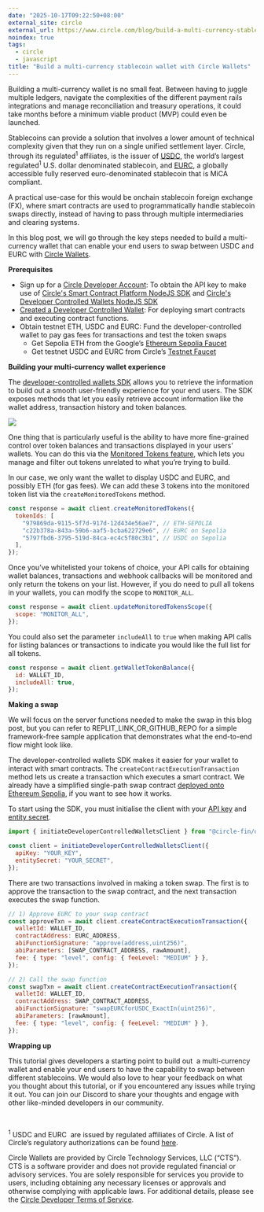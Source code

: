 ```yaml
---
date: "2025-10-17T09:22:50+08:00"
external_site: circle
external_url: https://www.circle.com/blog/build-a-multi-currency-stablecoin-wallet-with-circle-wallets
noindex: true
tags:
  - circle
  - javascript
title: "Build a multi-currency stablecoin wallet with Circle Wallets"
---
```


Building a multi-currency wallet is no small feat. Between having to juggle multiple ledgers, navigate the complexities of the different payment rails integrations and manage reconciliation and treasury operations, it could take months before a minimum viable product (MVP) could even be launched.

Stablecoins can provide a solution that involves a lower amount of technical complexity given that they run on a single unified settlement layer. Circle, through its regulated<sup>1</sup> affiliates, is the issuer of [USDC](https://www.usdc.com/), the world’s largest regulated<sup>1</sup> U.S. dollar denominated stablecoin, and [EURC](https://www.circle.com/eurc), a globally accessible fully reserved euro-denominated stablecoin that is MiCA compliant.

A practical use-case for this would be onchain stablecoin foreign exchange (FX), where smart contracts are used to programmatically handle stablecoin swaps directly, instead of having to pass through multiple intermediaries and clearing systems.

In this blog post, we will go through the key steps needed to build a multi-currency wallet that can enable your end users to swap between USDC and EURC with [Circle Wallets](https://developers.circle.com/interactive-quickstarts/dev-controlled-wallets).

**Prerequisites**

- Sign up for a [Circle Developer Account](https://console.circle.com/signup): To obtain the API key to make use of [Circle's Smart Contract Platform NodeJS SDK](https://www.npmjs.com/package/@circle-fin/smart-contract-platform) and [Circle's Developer Controlled Wallets NodeJS SDK](https://www.npmjs.com/package/@circle-fin/developer-controlled-wallets)
- [Created a Developer Controlled Wallet](https://developers.circle.com/interactive-quickstarts/dev-controlled-wallets): For deploying smart contracts and executing contract functions.
- Obtain testnet ETH, USDC and EURC: Fund the developer-controlled wallet to pay gas fees for transactions and test the token swaps
  - Get Sepolia ETH from the Google’s [Ethereum Sepolia Faucet](https://cloud.google.com/application/web3/faucet/ethereum/sepolia)
  - Get testnet USDC and EURC from Circle’s [Testnet Faucet](https://faucet.circle.com/)

**Building your multi-currency wallet experience**

The [developer-controlled wallets SDK](https://developers.circle.com/sdk-explorer/developer-controlled-wallets/Node.js/getting-started) allows you to retrieve the information to build out a smooth user-friendly experience for your end users. The SDK exposes methods that let you easily retrieve account information like the wallet address, transaction history and token balances.

![](https://cdn.prod.website-files.com/67116d0daddc92483c812ead/68f2d82b3a586f3a7b074ade_wallet-ui.png)

One thing that is particularly useful is the ability to have more fine-grained control over token balances and transactions displayed in your users’ wallets. You can do this via the [Monitored Tokens feature](https://developers.circle.com/wallets/monitored-tokens), which lets you manage and filter out tokens unrelated to what you’re trying to build.

In our case, we only want the wallet to display USDC and EURC, and possibly ETH (for gas fees). We can add these 3 tokens into the monitored token list via the `createMonitoredTokens` method.

```javascript
const response = await client.createMonitoredTokens({
  tokenIds: [
    "979869da-9115-5f7d-917d-12d434e56ae7", // ETH-SEPOLIA
    "c22b378a-843a-59b6-aaf5-bcba622729e6", // EURC on Sepolia
    "5797fbd6-3795-519d-84ca-ec4c5f80c3b1", // USDC on Sepolia
  ],
});
```

Once you’ve whitelisted your tokens of choice, your API calls for obtaining wallet balances, transactions and webhook callbacks will be monitored and only return the tokens on your list. However, if you do need to pull all tokens in your wallets, you can modify the scope to `MONITOR_ALL`.

```javascript
const response = await client.updateMonitoredTokensScope({
  scope: "MONITOR_ALL",
});
```

You could also set the parameter `includeAll` to `true` when making API calls for listing balances or transactions to indicate you would like the full list for all tokens.

```javascript
const response = await client.getWalletTokenBalance({
  id: WALLET_ID,
  includeAll: true,
});
```

**Making a swap**

We will focus on the server functions needed to make the swap in this blog post, but you can refer to REPLIT_LINK_OR_GITHUB_REPO for a simple framework-free sample application that demonstrates what the end-to-end flow might look like.

The developer-controlled wallets SDK makes it easier for your wallet to interact with smart contracts. The `createContractExecutionTransaction` method lets us create a transaction which executes a smart contract. We already have a simplified single-path swap contract [deployed onto Ethereum Sepolia](https://sepolia.etherscan.io/address/0x46c2f5022bae66db1adeaa89775044252820f3b4#code), if you want to see how it works.

To start using the SDK, you must initialise the client with your [API key](https://developers.circle.com/interactive-quickstarts/get-started#create-your-api-key) and [entity secret](https://developers.circle.com/interactive-quickstarts/dev-controlled-wallets#setup-your-entity-secret).

```javascript
import { initiateDeveloperControlledWalletsClient } from "@circle-fin/developer-controlled-wallets";

const client = initiateDeveloperControlledWalletsClient({
  apiKey: "YOUR_KEY",
  entitySecret: "YOUR_SECRET",
});
```

There are two transactions involved in making a token swap. The first is to approve the transaction to the swap contract, and the next transaction executes the swap function.

```javascript
// 1) Approve EURC to your swap contract
const approveTxn = await client.createContractExecutionTransaction({
  walletId: WALLET_ID,
  contractAddress: EURC_ADDRESS,
  abiFunctionSignature: "approve(address,uint256)",
  abiParameters: [SWAP_CONTRACT_ADDRESS, rawAmount],
  fee: { type: "level", config: { feeLevel: "MEDIUM" } },
});

// 2) Call the swap function
const swapTxn = await client.createContractExecutionTransaction({
  walletId: WALLET_ID,
  contractAddress: SWAP_CONTRACT_ADDRESS,
  abiFunctionSignature: "swapEURCforUSDC_ExactIn(uint256)",
  abiParameters: [rawAmount],
  fee: { type: "level", config: { feeLevel: "MEDIUM" } },
});
```

**Wrapping up**

This tutorial gives developers a starting point to build out  a multi-currency wallet and enable your end users to have the capability to swap between different stablecoins. We would also love to hear your feedback on what you thought about this tutorial, or if you encountered any issues while trying it out. You can join our Discord to share your thoughts and engage with other like-minded developers in our community.

‍

<sup>1</sup> USDC and EURC  are issued by regulated affiliates of Circle. A list of Circle’s regulatory authorizations can be found [here](https://www.circle.com/legal/licenses).

Circle Wallets are provided by Circle Technology Services, LLC (“CTS”). CTS is a software provider and does not provide regulated financial or advisory services. You are solely responsible for services you provide to users, including obtaining any necessary licenses or approvals and otherwise complying with applicable laws. For additional details, please see the [Circle Developer Terms of Service](https://console.circle.com/legal/developer-terms).
